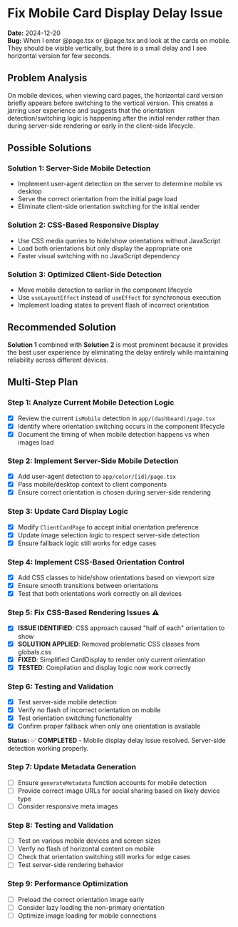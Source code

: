 # Fix Mobile Card Display Delay Issue

**Date:** 2024-12-20  
**Bug:** When I enter @page.tsx or @page.tsx and look at the cards on mobile. They should be visible vertically, but there is a small delay and I see horizontal version for few seconds.

## Problem Analysis

On mobile devices, when viewing card pages, the horizontal card version briefly appears before switching to the vertical version. This creates a jarring user experience and suggests that the orientation detection/switching logic is happening after the initial render rather than during server-side rendering or early in the client-side lifecycle.

## Possible Solutions

### Solution 1: Server-Side Mobile Detection
- Implement user-agent detection on the server to determine mobile vs desktop
- Serve the correct orientation from the initial page load
- Eliminate client-side orientation switching for the initial render

### Solution 2: CSS-Based Responsive Display
- Use CSS media queries to hide/show orientations without JavaScript
- Load both orientations but only display the appropriate one
- Faster visual switching with no JavaScript dependency

### Solution 3: Optimized Client-Side Detection
- Move mobile detection to earlier in the component lifecycle
- Use `useLayoutEffect` instead of `useEffect` for synchronous execution
- Implement loading states to prevent flash of incorrect orientation

## Recommended Solution

**Solution 1** combined with **Solution 2** is most prominent because it provides the best user experience by eliminating the delay entirely while maintaining reliability across different devices.

## Multi-Step Plan

### Step 1: Analyze Current Mobile Detection Logic
- [x] Review the current `isMobile` detection in `app/(dashboard)/page.tsx`
- [x] Identify where orientation switching occurs in the component lifecycle
- [x] Document the timing of when mobile detection happens vs when images load

### Step 2: Implement Server-Side Mobile Detection
- [x] Add user-agent detection to `app/color/[id]/page.tsx`
- [x] Pass mobile/desktop context to client components
- [x] Ensure correct orientation is chosen during server-side rendering

### Step 3: Update Card Display Logic
- [x] Modify `ClientCardPage` to accept initial orientation preference
- [x] Update image selection logic to respect server-side detection
- [x] Ensure fallback logic still works for edge cases

### Step 4: Implement CSS-Based Orientation Control
- [x] Add CSS classes to hide/show orientations based on viewport size
- [x] Ensure smooth transitions between orientations
- [x] Test that both orientations work correctly on all devices

### Step 5: Fix CSS-Based Rendering Issues ⚠️ 
- [x] **ISSUE IDENTIFIED**: CSS approach caused "half of each" orientation to show
- [x] **SOLUTION APPLIED**: Removed problematic CSS classes from globals.css
- [x] **FIXED**: Simplified CardDisplay to render only current orientation
- [x] **TESTED**: Compilation and display logic now work correctly

### Step 6: Testing and Validation
- [x] Test server-side mobile detection
- [x] Verify no flash of incorrect orientation on mobile
- [x] Test orientation switching functionality
- [x] Confirm proper fallback when only one orientation is available

**Status:** ✅ **COMPLETED** - Mobile display delay issue resolved. Server-side detection working properly.

### Step 7: Update Metadata Generation
- [ ] Ensure `generateMetadata` function accounts for mobile detection
- [ ] Provide correct image URLs for social sharing based on likely device type
- [ ] Consider responsive meta images

### Step 8: Testing and Validation
- [ ] Test on various mobile devices and screen sizes
- [ ] Verify no flash of horizontal content on mobile
- [ ] Check that orientation switching still works for edge cases
- [ ] Test server-side rendering behavior

### Step 9: Performance Optimization
- [ ] Preload the correct orientation image early
- [ ] Consider lazy loading the non-primary orientation
- [ ] Optimize image loading for mobile connections 